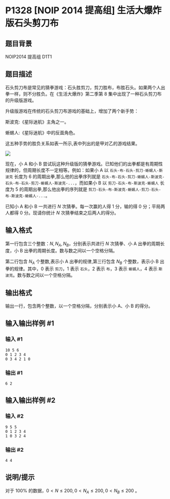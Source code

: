 # P1328 [NOIP 2014 提高组] 生活大爆炸版石头剪刀布

## 题目背景

NOIP2014 提高组 D1T1

## 题目描述

石头剪刀布是常见的猜拳游戏：石头胜剪刀，剪刀胜布，布胜石头。如果两个人出拳一样，则不分胜负。在《生活大爆炸》第二季第 8 集中出现了一种石头剪刀布的升级版游戏。

升级版游戏在传统的石头剪刀布游戏的基础上，增加了两个新手势：

斯波克:《星际迷航》主角之一。

蜥蜴人:《星际迷航》中的反面角色。

这五种手势的胜负关系如表一所示,表中列出的是甲对乙的游戏结果。

![](https://cdn.luogu.com.cn/upload/pic/1346.png)

现在，小 A 和小 B 尝试玩这种升级版的猜拳游戏。已知他们的出拳都是有周期性规律的，但周期长度不一定相等。例如：如果小 A 以 `石头-布-石头-剪刀-蜥蜴人-斯波克` 长度为 $6$ 的周期出拳,那么他的出拳序列就是 `石头-布-石头-剪刀-蜥蜴人-斯波克-石头-布-石头-剪刀-蜥蜴人-斯波克-...`，而如果小 B 以 `剪刀-石头-布-斯波克-蜥蜴人` 长度为 $5$ 的周期出拳,那么他出拳的序列就是 `剪刀-石头-布-斯波克-蜥蜴人-剪刀-石头-布-斯波克-蜥蜴人-...`。

已知小 A 和小 B 一共进行 $N$ 次猜拳。每一次赢的人得 $1$ 分，输的得 $0$ 分；平局两人都得 $0$ 分。现请你统计 $N$ 次猜拳结束之后两人的得分。

## 输入格式

第一行包含三个整数：$N,N_A,N_B$，分别表示共进行 $N$ 次猜拳、小 A 出拳的周期长度，小 B 出拳的周期长度。数与数之间以一个空格分隔。

第二行包含 $N_A$ 个整数,表示小 A 出拳的规律,第三行包含 $N_B$ 个整数，表示小 B 出拳的规律。其中，$0$ 表示 `剪刀`，$1$ 表示 `石头`，$2$ 表示 `布`，$3$ 表示 `蜥蜴人`，$4$ 表示 `斯波克`。数与数之间以一个空格分隔。

## 输出格式

输出一行，包含两个整数，以一个空格分隔，分别表示小 A、小 B 的得分。

## 输入输出样例 #1

### 输入 #1

```
10 5 6
0 1 2 3 4
0 3 4 2 1 0
```

### 输出 #1

```
6 2
```

## 输入输出样例 #2

### 输入 #2

```
9 5 5
0 1 2 3 4
1 0 3 2 4
```

### 输出 #2

```
4 4
```

## 说明/提示

对于 $100\%$ 的数据，$0 < N \leq 200, 0 < N_A \leq 200, 0 < N_B \leq 200$ 。
